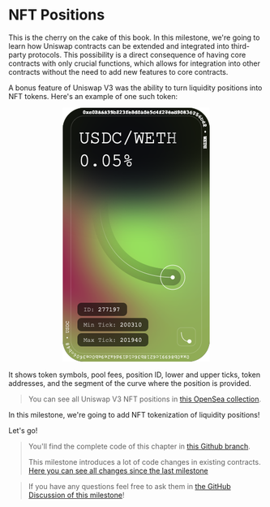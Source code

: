 # NFT Positions

This is the cherry on the cake of this book. In this milestone, we're going to learn how Uniswap contracts can be extended and integrated into third-party protocols. This possibility is a direct consequence of having core contracts with only crucial functions, which allows for integration into other contracts without the need to add new features to core contracts.

A bonus feature of Uniswap V3 was the ability to turn liquidity positions into NFT tokens. Here's an example of one such token:

<p align="center">
<img src="images/nft_example.png" alt="Uniswap V3 NFT example"/>
</p>

It shows token symbols, pool fees, position ID, lower and upper ticks, token addresses, and the segment of the curve where the position is provided.

> You can see all Uniswap V3 NFT positions in [this OpenSea collection](https://opensea.io/collection/uniswap-v3-positions).

In this milestone, we're going to add NFT tokenization of liquidity positions!

Let's go!

> You'll find the complete code of this chapter in [this Github branch](https://github.com/Jeiwan/uniswapv3-code/tree/milestone_6).
>
> This milestone introduces a lot of code changes in existing contracts. [Here you can see all changes since the last milestone](https://github.com/Jeiwan/uniswapv3-code/compare/milestone_5...milestone_6)

> If you have any questions feel free to ask them in [the GitHub Discussion of this milestone](https://github.com/Jeiwan/uniswapv3-book/discussions/categories/milestone-6-nft-positions)!